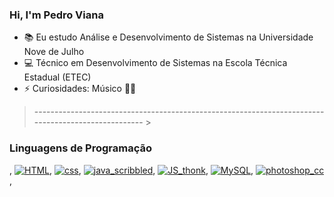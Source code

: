 ### Hi, I'm Pedro Viana


- 📚 Eu estudo Análise e Desenvolvimento de Sistemas na Universidade Nove de Julho
- 💻 Técnico em Desenvolvimento de Sistemas na Escola Técnica Estadual (ETEC)  
- ⚡ Curiosidades: Músico 🎻🎹

> --------------------------------------------------------------------------------------------------- >
> 

### Linguagens de Programação

<icon src="https://user-images.githubusercontent.com/73145224/110207523-bf852180-7e62-11eb-9569-071d7649dc6f.png" width="50" height="50">, [![HTML](https://emoji.gg/assets/emoji/HTML.png)](https://emoji.gg/emoji/HTML), [![css](https://emoji.gg/assets/emoji/css.png)](https://emoji.gg/emoji/css), [![java_scribbled](https://emoji.gg/assets/emoji/9941_java_scribbled.png)](https://emoji.gg/emoji/9941_java_scribbled), [![JS_thonk](https://emoji.gg/assets/emoji/5604_JS_thonk.png)](https://emoji.gg/emoji/5604_JS_thonk), [![MySQL](https://emoji.gg/assets/emoji/3046_MySQL.png)](https://emoji.gg/emoji/3046_MySQL), [![photoshop_cc](https://emoji.gg/assets/emoji/5712_photoshop_cc.png)](https://emoji.gg/emoji/5712_photoshop_cc), 

